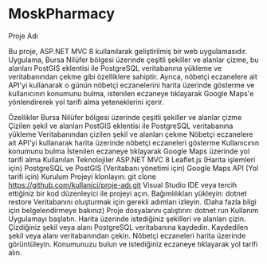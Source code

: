 # MoskPharmacy

Proje Adı

Bu proje, ASP.NET MVC 8 kullanılarak geliştirilmiş bir web uygulamasıdır. Uygulama, Bursa Nilüfer bölgesi üzerinde çeşitli şekiller ve alanlar çizme, bu alanları PostGIS eklentisi ile PostgreSQL veritabanına yükleme ve veritabanından çekme gibi özelliklere sahiptir. Ayrıca, nöbetçi eczanelere ait API'yi kullanarak o günün nöbetçi eczanelerini harita üzerinde gösterme ve kullanıcının konumunu bulma, istenilen eczaneye tıklayarak Google Maps'e yönlendirerek yol tarifi alma yeteneklerini içerir.

Özellikler
Bursa Nilüfer bölgesi üzerinde çeşitli şekiller ve alanlar çizme
Çizilen şekil ve alanları PostGIS eklentisi ile PostgreSQL veritabanına yükleme
Veritabanından çizilen şekil ve alanları çekme
Nöbetçi eczanelere ait API'yi kullanarak harita üzerinde nöbetçi eczaneleri gösterme
Kullanıcının konumunu bulma
İstenilen eczaneye tıklayarak Google Maps üzerinde yol tarifi alma
Kullanılan Teknolojiler
ASP.NET MVC 8
Leaflet.js (Harita işlemleri için)
PostgreSQL ve PostGIS (Veritabanı yönetimi için)
Google Maps API (Yol tarifi için)
Kurulum
Projeyi klonlayın: git clone https://github.com/kullanici/proje-adı.git
Visual Studio IDE veya tercih ettiğiniz bir kod düzenleyici ile projeyi açın.
Bağımlılıkları yükleyin: dotnet restore
Veritabanını oluşturmak için gerekli adımları izleyin. (Daha fazla bilgi için belgelendirmeye bakınız)
Proje dosyalarını çalıştırın: dotnet run
Kullanım
Uygulamayı başlatın.
Harita üzerinde istediğiniz şekilleri ve alanları çizin.
Çizdiğiniz şekil veya alanı PostgreSQL veritabanına kaydedin.
Kaydedilen şekil veya alanı veritabanından çekin.
Nöbetçi eczaneleri harita üzerinde görüntüleyin.
Konumunuzu bulun ve istediğiniz eczaneye tıklayarak yol tarifi alın.
